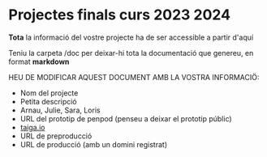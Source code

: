 # Projectes finals curs 2023 2024

**Tota** la informació del vostre projecte ha de ser accessible a partir d'aquí

Teniu la carpeta /doc per deixar-hi tota la documentació que genereu, en format __markdown__

HEU DE MODIFICAR AQUEST DOCUMENT AMB LA VOSTRA INFORMACIÖ:
* Nom del projecte
* Petita descripció
* Arnau, Julie, Sara, Loris
* URL del prototip de penpod (penseu a deixar el prototip públic)
* [taiga.io](https://tree.taiga.io/project/arnfergil-tr2-multiplicat-7-orejas)
* URL de preproducció
* URL de producció (amb un domini registrat)


